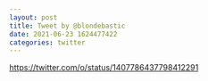 ```yaml
--- 
layout: post 
title: Tweet by @blondebastic 
date: 2021-06-23 1624477422 
categories: twitter 
--- 
```

https://twitter.com/o/status/1407786437798412291